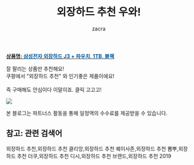 ﻿---
layout: post
title:  "외장하드 추천 우와!"
author: zacra
categories: [ 아이템 ]
tags: [외장하드 추천,외장하드 추천 클리앙,외장하드 추천 퀘이사존,외장하드 추천 뽐뿌,외장하드 추천 더쿠,외장하드 추천 디시,외장하드 추천 브랜드,외장하드 추천 2019]
image: https://static.coupangcdn.com/image/product/image/vendoritem/2017/12/11/3095674283/d9ecc13b-aa47-4eda-aa1f-0fcaff1b47b7.jpg 
description: "쿠팡에서 외장하드 추천 관련 상품으로 가장 잘팔리는 제품 중 하나라는 사실!!."
rating: 4.5
---

<a href="https://link.coupang.com/re/AFFSDP?lptag=AF8407795&pageKey=14820708&itemId=61155494&vendorItemId=3095674283&traceid=V0-153-4e912344143c1715"><b>상품명: <font color='#01579B'>삼성전자 외장하드 J3 + 파우치, 1TB, 블랙</font></b></a>

잘 팔리는 상품만 추천해요!<br/>
쿠팡에서 "외장하드 추천" 와 인기좋은 제품이에요!<br/><br/>
즉 구매해도 안심이다 이말이죠. 클릭 고고고! <br/>



<a href="https://link.coupang.com/re/AFFSDP?lptag=AF8407795&pageKey=14820708&itemId=61155494&vendorItemId=3095674283&traceid=V0-153-4e912344143c1715"><img src="https://thumbnail6.coupangcdn.com/thumbnails/remote/q89/image/retail/images/37008115871535-1fbd1cee-fb86-4849-978c-d5af71421a99.jpg"></a> 

본 블로그는 파트너스 활동을 통해 일정액의 수수료를 제공받을 수 있습니다.

## 참고: 관련 검색어    
외장하드 추천,외장하드 추천 클리앙,외장하드 추천 퀘이사존,외장하드 추천 뽐뿌,외장하드 추천 더쿠,외장하드 추천 디시,외장하드 추천 브랜드,외장하드 추천 2019